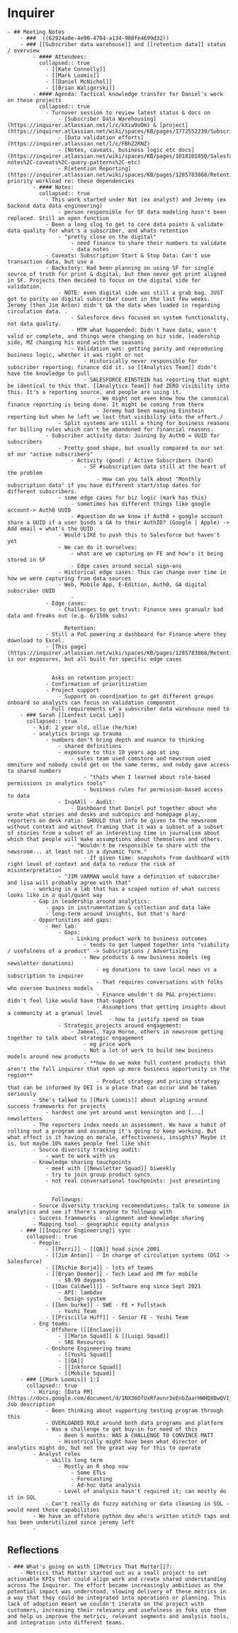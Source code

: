 # Inquirer
	- ## Meeting Notes
		- ###  ((62924a0e-4e90-4704-a134-980fe4699d32))
		- ### [[Subscriber data warehouse]] and [[retention data]] status / overview
			- #### Attendees:
			  collapsed:: true
				- [[Kate Connolly]]
				- [[Mark Loomis]]
				- [[Daniel McNichol]]
				- [[Brian Waligorski]]
			- #### Agenda: Tactical knowledge transfer for Daniel's work on these projects
			  collapsed:: true
				- Turnover session to review latest status & docs on
					- [Subscriber Data Warehousing] (https://inquirer.atlassian.net/l/c/kXiw9oDm) & [project](https://inquirer.atlassian.net/wiki/spaces/KB/pages/1772552239/Subscription+Data+Warehouse+Project)
					- [Data validation efforts](https://inquirer.atlassian.net/l/c/FBhZ2RNZ)
					- [Notes, caveats, business logic etc docs](https://inquirer.atlassian.net/wiki/spaces/KB/pages/1018101850/Salesforce+Big+Query+Dataset+Data+Migration+Documentation#Data-notes%2C-caveats%2C-query-patterns%2C-etc)
					- R[etention Reporting](https://inquirer.atlassian.net/wiki/spaces/KB/pages/1285783868/Retention+Reporting) as priority workload re: these dependencies
			- #### Notes:
			  collapsed:: true
				- This work started under Nat (ex analyst) and Jeremy (ex backend data data engineering)
					- person responsible for SF data modeling hasn't been replaced. Still an open function
				- Been a long slog to get to core data points & validate data quality for what's a subscriber, and whats retention
					- "pretty close on the digital"
						- need finance to share their numbers to validate
						- data notes
				- Caveats: Subscription Start & Stop Data: Can't use transaction data, but use a
				- Backstory: Had been planning on using SF for single source of truth for print & digital, but then never got print aligned in SF. Projects then decided to focus on the digital side for validation.
					- NOTE: even digital side was still a grab bag. JUST got to parity on digital subscriber count in the last few weeks. Jeremy (then Jim Anton) didn't QA the data when loaded in regarding circulation data. .
						- Salesforce devs focused on system functionality, not data quality.
						- MTM what happended: Didn't have data, wasn't valid or complete, and things were changing on biz side, leadership side, MZ changing his mind with the seasons
						- Validation was: getting parity and reproducing business logic, whether it was right or not
							- Historically never responsible for subscriber reporting; finance did it. so [[Analytics Team]] didn't have the knowledge to pull
							- SALESFORCE EINSTEIN has reporting that might be identical to this that. [[Analytics Team]] had ZERO visibility into this. It's a reporting source, and people are using it.
								- We might not even know how the canonical finance reporting is being done. It might be coming from there
								- Jeremy had been maaging Einstein reporting but when he left we lost that visibility into the effort./
					- Split systems are still a thing for business reasons for billing rules which can't be abandoned for financial reasons.
				- Subscriber activity data: Joining by Auth0 = UUID for subscribers
					- Pretty good shape, but usually compared to our set of our "active subscribers"
						- Activity (good) / Active Subscribers (hard)
							- SF #subscription data still at the heart of the problem
								- How can you talk about "Monthly subscription data" if you have different start/stop dates for different subscribers.
					- some edge cases for biz logic (mark has this)
						- sometimes has different things like google account-> Auth0 UUID
						- #question do we know if Auth0 + google account share a UUID if a user binds a GA to their AuthID? (Google | Apple) -> Add email = what's the UUID
					- Would LIKE to push this to Salesforce but haven't yet
					- We can do it ourselves:
						- what are we capturing on FE and how's it being stored in SF
						- Edge cases around social sign-ons
					- Historical edge cases: This can change over time in how we were capturing from data sources
					- Web, Mobile App, E-Edition, Auth0, GA digital subscriber UUID
						-
				- Edge cases:
					- Challenges to get trust: Finance sees granualr bad data and freaks out (e.g. 6/150k subs)
					  
					  Retention:
				- Still a PoC powering a dashboard for Finance where they download to Excel.
				- [This page](https://inquirer.atlassian.net/wiki/spaces/KB/pages/1285783868/Retention+Reporting) is our exposures, but all built for specific edge cases
				  
				  
				  Asks on retention project:
				- Confirmation of prioritization
				- Project support
					- Support on coordination to get different groups onboard so analysts can focus on validation component
				- Full requirements of a subscriber data warehouse need to
		- ### Sarah [[Lenfest Local Lab]]
		  collapsed:: true
			- kid: 2 year old, ollie (he/him)
			- analytics brings up trauma
				- numbers don't bring depth and nuance to thinking
					- shared definitions
					- exposure to this 10 years ago at inq
						- sales team used comstore and newsroom used omniture and nobody could get on the same terms, and nobdy gave access to shared numbers
							- "thats when I learned about role-based permissions in analytics tools"
							- business rules for permission-based access to data
					- Inq4All - Audit:
						- Dashboard that Daniel put together about who wrote what stories and desks and subtopics and homepage play, reporters on desk ratio: SHOULD that info be given to the newsroom without context and without framing that it was a subset of a subset of stories from a subset of an interesting time in journalism about which that people will make assumptions about themselves and others.
						- "Wouldn't be responsible to share with the newsroom... at least not in a dynamic form."
							- If given time: snapshots from dashboard with right level of context and data to reduce the risk of misinterpretation
					- "JIM VARMAN would have a definition of subscriber and lisa will probably agree with that"
			- working in a lab that has a scoped notion of what success looks like in a qual/quant way
			- Gap in leadership around analytics:
				- gaps in instrumentation & collection and data lake
				- long-term around insights, but that's hard
			- Opportunities and gaps:
				- Her lab:
					- Gaps:
						- Linking product work to business outcomes
							- tends to get lumped together into "viability / usefulness of a product" -> Subscriptions / Advertising
							- New products & new business models (eg newsletter donations)
								- eg donations to save local news vs a subscription to inquirer
								- That requires conversations with folks who oversee business models
								- Finance wouldn't do P&L projections: didn't feel like would have that support
								- Assumptions that getting insights about a community at a granual level
									- how to justify spend on team
					- Strategic projects around engagement:
						- Jameel, Yaya Horne, others in newsroom getting together to talk about strategic engagement
							- eg price work
							- Not a lot of work to build new business models around new products
							- **how do we make full content products that aren't the full inquirer that open up more business opportunity in the region**
								- Product strategy and pricing strategy that can be informed by DEI is a place that can occur and be taken seriously
			- She's talked to [[Mark Loomis]] about aligning around success frameworks for projects
				- hardest one yet around west kensington and [...] newsletters
			- The reporters index needs an assessment. We have a habit of rolling out a program and assuming it's going to keep working. But what effect is it having on morale, effectiveness, insights? Maybe it is, but maybe 10% makes people feel like shit
			- Source diversity tracking audit:
				- want to work with us
			- Knowledge sharing touchpoints
				- meet with [[Newsletter Squad]] biweekly
				- try to join group product syncs
				- not real conversational touchpoints: just preseinting
				  
				  
				  Followups:
			- Source diversity tracking recomendations; talk to someone in analytics and see if there's anyone to followup with
			- Success frameworks - alignment and knowledge sharing
			- Mapping tool - geographic equity analysis
		- ### [[Inquirer Engineering]] sync
		  collapsed:: true
			- People:
				- [[Perri]] - [[QA]] head since 2001
				- [[Jim Anton]] - In charge of circulation systems (DSI -> Salesforce)
				- [[Richie Borja]] - lots of teams
				- [[Bryan Deemer]] - Tech Lead and PM for mobile
					- $0.99 daypass
				- [[Dan Caldwell]] - Software eng since Sept 2021
					- API: lambdas
					- Design system
				- [[ben burke]] - SWE - FE + Fullstack
					- Yoshi Team
				- [[Priscilla Huff]] - Senior FE - Yoshi Team
			- Eng teams:
				- Offshore ([[Enclave]])
					- [[Mario Squad]] & [[Luigi Squad]]
					- SRE Resources
				- Onshore Engineering teams
					- [[Yoshi Squad]]
					- [[QA]]
					- [[Inkforce Squad]]
					- [[Mobile Squad]]
		- ### [[Mark Loomis]] 1:1
		  collapsed:: true
			- Hiring: [Data PM](https://docs.google.com/document/d/1NX36OfUxRfavnr3eEnbZaarHWHQXDwQVIj531rVftjY/edit) Job description
				- Been thinking about supporting testing program through this
				- OVERLOADED ROLE around both data programs and platform
				- Was a challenge to get buy-in for need of this
					- Been 5 months: WAS A CHALLENGE TO CONVINCE MATT
					- Hisotrically might have been what director of analytics might do, but not the great way for this to operate
			- Analyst roles
				- skills long term
					- Mostly an R shop now
						- Some ETLs
						- Forecasting
						- Ad-hoc data analysis
					- Level of analysis hasn't required it; can mostly do it in SQL
				- Can't really do fuzzy matching or data cleaning in SQL - would need those capabilities
			- We have an offshore python dev who's written stitch taps and has been underutilized since jeremy left
			-
## Reflections
	- ### What's going on with [[Metrics That Matter]]?:
		- Metrics that Matter started out as a small project to set actionable KPIs that could align work and create shared understanding across The Inquirer. The effort became increasingly ambitious as the potential impact was understood, slowing delivery of these metrics in a way that they could be integrated into operations or planning. This lack of adoption meant we couldn't iterate on the project with customers, increasing their relevancy and usefulness as foks use them and help us improve the metrics, relevant segments and analysis tools, and integration into different teams.